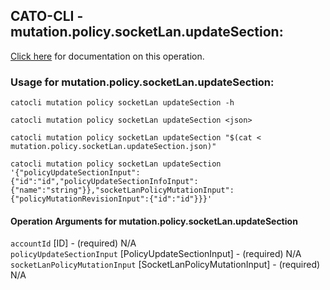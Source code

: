
## CATO-CLI - mutation.policy.socketLan.updateSection:
[Click here](https://api.catonetworks.com/documentation/#mutation-mutation.policy.socketLan.updateSection) for documentation on this operation.

### Usage for mutation.policy.socketLan.updateSection:

`catocli mutation policy socketLan updateSection -h`

`catocli mutation policy socketLan updateSection <json>`

`catocli mutation policy socketLan updateSection "$(cat < mutation.policy.socketLan.updateSection.json)"`

`catocli mutation policy socketLan updateSection '{"policyUpdateSectionInput":{"id":"id","policyUpdateSectionInfoInput":{"name":"string"}},"socketLanPolicyMutationInput":{"policyMutationRevisionInput":{"id":"id"}}}'`


#### Operation Arguments for mutation.policy.socketLan.updateSection ####

`accountId` [ID] - (required) N/A    
`policyUpdateSectionInput` [PolicyUpdateSectionInput] - (required) N/A    
`socketLanPolicyMutationInput` [SocketLanPolicyMutationInput] - (required) N/A    
